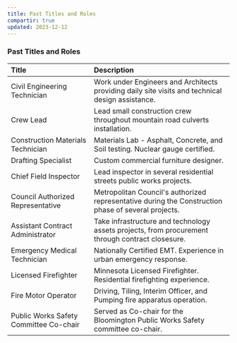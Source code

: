 ```yaml
---
title: Past Titles and Roles
compartir: true
updated: 2023-12-12
---
```


### Past Titles and Roles

| Title                                  | Description                                                                                         |
| :------------------------------------- | :-------------------------------------------------------------------------------------------------- |
| Civil Engineering Technician           | Work under Engineers and Architects providing daily site visits and technical design assistance.    |
| Crew Lead                              | Lead small construction crew throughout mountain road culverts installation.                        |
| Construction Materials Technician      | Materials Lab - Asphalt, Concrete, and Soil testing. Nuclear gauge certified.                       |
| Drafting Specialist                    | Custom commercial furniture designer.                                                               |
| Chief Field Inspector                  | Lead inspector in several residential streets public works projects.                                |
| Council Authorized Representative      | Metropolitan Council's authorized representative during the Construction phase of several projects. |
| Assistant Contract Administrator       | Take infrastructure and technology assets projects, from procurement through contract closesure.    |
| Emergency Medical Technician           | Nationally Certified EMT. Experience in urban emergency response.                                   |
| Licensed Firefighter                   | Minnesota Licensed Firefighter. Residential firefighting experience.                                |
| Fire Motor Operator                    | Driving, Tiling, Interim Officer, and Pumping fire apparatus operation.                             |
| Public Works Safety Committee Co-chair | Served as Co-chair for the Bloomington Public Works Safety committee co-chair.                      |
